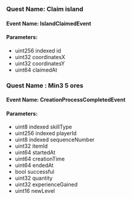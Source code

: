 
### Quest Name: Claim island

#### Event Name: IslandClaimedEvent
#### Parameters: 
* uint256 indexed id
* uint32 coordinatesX
* uint32 coordinatesY
* uint64 claimedAt

### Quest Name : Min3 5 ores
#### Event Name: CreationProcessCompletedEvent
#### Parameters: 
* uint8 indexed skillType 
* uint256 indexed playerId
* uint8 indexed sequenceNumber 
* uint32 itemId 
* uint64 startedAt
* uint64 creationTime 
* uint64 endedAt
* bool successful 
* uint32 quantity 
* uint32 experienceGained 
* uint16 newLevel

